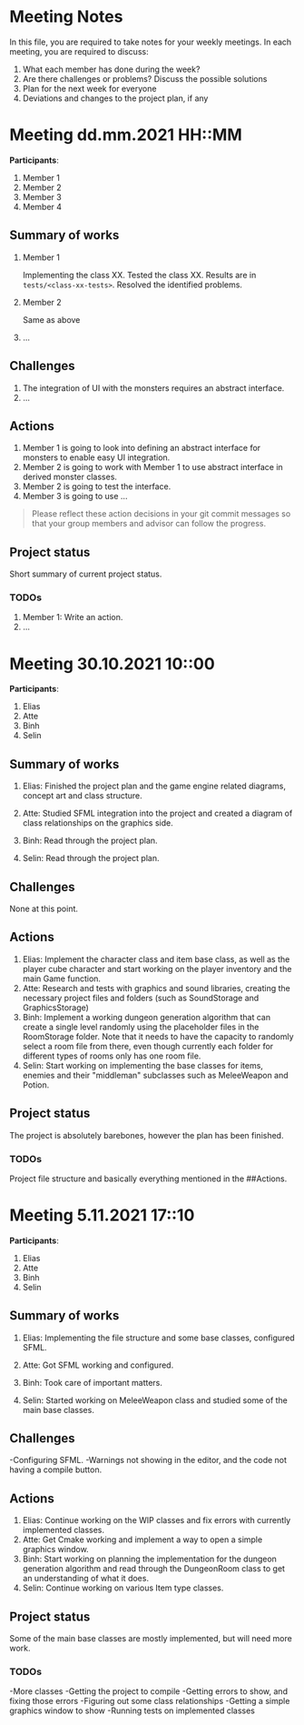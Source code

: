 # Meeting Notes
In this file, you are required to take notes for your weekly meetings. 
In each meeting, you are required to discuss:

1. What each member has done during the week?
2. Are there challenges or problems? Discuss the possible solutions
3. Plan for the next week for everyone
4. Deviations and changes to the project plan, if any


# Meeting dd.mm.2021 HH::MM

**Participants**: 
1. Member 1
2. Member 2
3. Member 3
4. Member 4 

## Summary of works
1. Member 1 
   
   Implementing the class XX. Tested the class XX. 
   Results are in `tests/<class-xx-tests>`. Resolved the identified problems.

2. Member 2

   Same as above

3. ...

## Challenges

1. The integration of UI with the monsters requires an abstract interface.
2. ...

## Actions
1. Member 1 is going to look into defining an abstract interface for monsters 
   to enable easy UI integration.
2. Member 2 is going to work with Member 1 to use abstract interface in derived 
   monster classes.
3. Member 2 is going to test the interface.
4. Member 3 is going to use ...

> Please reflect these action decisions in your git commit messages so that 
> your group members and advisor can follow the progress.

## Project status 
Short summary of current project status. 

### TODOs
1. Member 1: Write an action.
2. ...





# Meeting 30.10.2021 10::00

**Participants**: 
1. Elias
2. Atte
3. Binh
4. Selin

## Summary of works
1. Elias: Finished the project plan and the game engine related diagrams, concept art and class structure.

2. Atte: Studied SFML integration into the project and created a diagram of class relationships on the graphics side.

3. Binh: Read through the project plan.

4. Selin: Read through the project plan.

## Challenges

None at this point.

## Actions
1. Elias: Implement the character class and item base class, as well as the player cube character and start working on the player inventory and the main Game function.
2. Atte: Research and tests with graphics and sound libraries, creating the necessary project files and folders (such as SoundStorage and GraphicsStorage)
3. Binh: Implement a working dungeon generation algorithm that can create a single level randomly using the placeholder files in the RoomStorage folder. Note that it needs to have the capacity to randomly select a room file from there, even though currently each folder for different types of rooms only has one room file.
4. Selin: Start working on implementing the base classes for items, enemies and their "middleman" subclasses such as MeleeWeapon and Potion.

## Project status 
The project is absolutely barebones, however the plan has been finished.

### TODOs
Project file structure and basically everything mentioned in the ##Actions.



# Meeting 5.11.2021 17::10

**Participants**: 
1. Elias
2. Atte
3. Binh
4. Selin

## Summary of works
1. Elias: Implementing the file structure and some base classes, configured SFML.

2. Atte: Got SFML working and configured.

3. Binh: Took care of important matters.

4. Selin: Started working on MeleeWeapon class and studied some of the main base classes.

## Challenges

-Configuring SFML.
-Warnings not showing in the editor, and the code not having a compile button.

## Actions
1. Elias: Continue working on the WIP classes and fix errors with currently implemented classes.
2. Atte: Get Cmake working and implement a way to open a simple graphics window.
3. Binh: Start working on planning the implementation for the dungeon generation algorithm and read through the DungeonRoom class to get an understanding of what it does.
4. Selin: Continue working on various Item type classes.

## Project status 
Some of the main base classes are mostly implemented, but will need more work.

### TODOs
-More classes
-Getting the project to compile
-Getting errors to show, and fixing those errors
-Figuring out some class relationships
-Getting a simple graphics window to show
-Running tests on implemented classes